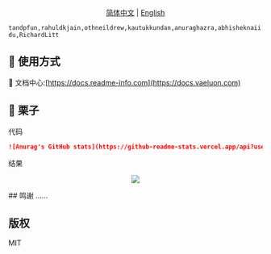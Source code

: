 <div align="center">
  
[简体中文](./README.md) | [English](./README_EN.md)

</div>

`tandpfun,rahuldkjain,othneildrew,kautukkundan,anuraghazra,abhisheknaiidu,RichardLitt`  


## 🚀 使用方式
🦄 文档中心:[https://docs.readme-info.com](https://docs.vaeluon.com)
## 🌰 栗子
代码

```markdown
![Anurag's GitHub stats](https://github-readme-stats.vercel.app/api?username=lumivoider&show_icons=true&theme=radical)
```

结果  
<div align="center">
  
![](https://github-readme-stats.vercel.app/api?username=lumivoider&show_icons=true&theme=radical)

</div>
## 鸣谢  
......  

## 版权  
MIT
